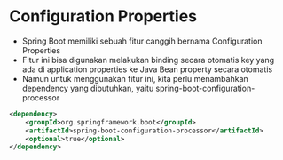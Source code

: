 # Configuration Properties
* Spring Boot memiliki sebuah fitur canggih bernama Configuration Properties
* Fitur ini bisa digunakan melakukan binding secara otomatis key yang ada di application properties ke Java Bean property secara otomatis
* Namun untuk menggunakan fitur ini, kita perlu menambahkan dependency yang dibutuhkan, yaitu spring-boot-configuration-processor

```xml
<dependency>
    <groupId>org.springframework.boot</groupId>
    <artifactId>spring-boot-configuration-processor</artifactId>
    <optional>true</optional>
</dependency>
```